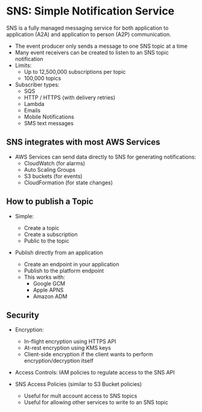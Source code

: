 # SNS: Simple Notification Service

SNS is a fully managed messaging service for both application to application (A2A) and application to person (A2P) communication.

- The event producer only sends a message to one SNS topic at a time
- Many event receivers can be created to listen to an SNS topic notification
- Limits:
    - Up to 12,500,000 subscriptions per topic
    - 100,000 topics
- Subscriber types:
    - SQS
    - HTTP / HTTPS (with delivery retries)
    - Lambda
    - Emails
    - Mobile Notifications
    - SMS text messages

## SNS integrates with most AWS Services
- AWS Services can send data directly to SNS for generating notifications:
    - CloudWatch (for alarms)
    - Auto Scaling Groups
    - S3 buckets (for events)
    - CloudFormation (for state changes)

## How to publish a Topic
- Simple:
    - Create a topic
    - Create a subscription
    - Public to the topic

- Publish directly from an application
    - Create an endpoint in your application
    - Publish to the platform endpoint
    - This works with:
        - Google GCM
        - Apple APNS
        - Amazon ADM

## Security
- Encryption:
    - In-flight encryption using HTTPS API
    - At-rest encryption using KMS keys
    - Client-side encryption if the client wants to perform encryption/decryption itself

- Access Controls: IAM policies to regulate access to the SNS API

- SNS Access Policies (similar to S3 Bucket policies)
    - Useful for mult account access to SNS topics
    - Useful for allowing other services to write to an SNS topic

